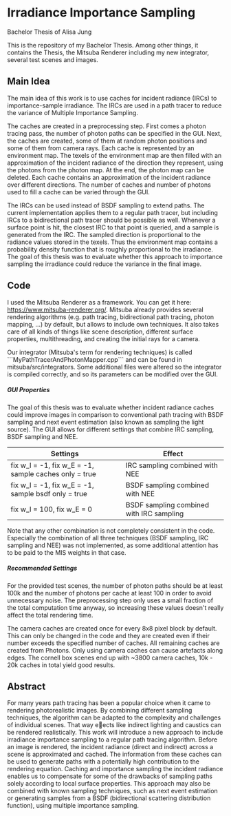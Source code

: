 # Irradiance Importance Sampling
Bachelor Thesis of Alisa Jung

This is the repository of my Bachelor Thesis. Among other things, it contains the Thesis, the Mitsuba Renderer including my new integrator, several test scenes and images.

<h2>Main Idea</h2>

The main idea of this work is to use caches for incident radiance (IRCs) to importance-sample irradiance. The IRCs are used in a path tracer to reduce the variance of Multiple Importance Sampling.
<p>The caches are created in a preprocessing step. First comes a photon tracing pass, the number of photon paths can be specified in the GUI. Next, the caches are created, some of them at random photon positions and some of them from camera rays. Each cache is represented by an environment map. The texels of the environment map are then filled with an approximation of the incident radiance of the direction they represent, using the photons from the photon map. At the end, the photon map can be deleted. Each cache contains an approximation of the incident radiance over different directions. The number of caches and number of photons used to fill a cache can be varied through the GUI.
<p>The IRCs can be used instead of BSDF sampling to extend paths. The current implementation applies them to a regular path tracer, but including IRCs to a bidirectional path tracer should be possible as well. Whenever a surface point is hit, the closest IRC to that point is queried, and a sample is generated from the IRC. The sampled direction is proportional to the radiance values stored in the texels. Thus the environment map contains a probability density function that is roughly proportional to the irradiance. The goal of this thesis was to evaluate whether this approach to importance sampling the irradiance could reduce the variance in the final image.




<h2>Code</h2>
I used the Mitsuba Renderer as a framework. You can get it here: <a href="https://www.mitsuba-renderer.org/">https://www.mitsuba-renderer.org/</a>. Mitsuba already provides several rendering algorithms (e.g. path tracing, bidirectional path tracing, photon mapping, ...) by default, but allows to include own techniques. It also takes care of all kinds of things like scene description, different surface properties, multithreading, and creating the initial rays for a camera.
<p>Our integrator (Mitsuba's term for rendering techniques) is called ```MyPathTracerAndPhotonMapper.cpp``` and can be found in mitsuba/src/integrators. Some additional files were altered so the integrator is compiled correctly, and so its parameters can be modified over the GUI.

<h5>GUI Properties</h5>
The goal of this thesis was to evaluate whether incident radiance caches could improve images in comparison to conventional path tracing with BSDF sampling and next event estimation (also known as sampling the light source). The GUI allows for different settings that combine IRC sampling, BSDF sampling and NEE.

Settings  | Effect
------------- | -------------
fix w_I = -1, fix w_E = -1, sample caches only = true  | IRC sampling combined with NEE
fix w_I = -1, fix w_E = -1, sample bsdf only = true | BSDF sampling combined with NEE
fix w_I = 100, fix w_E = 0 | BSDF sampling combined with IRC sampling

Note that any other combination is not completely consistent in the code. Especially the combination of all three techniques (BSDF sampling, IRC sampling and NEE) was not implemented, as some additional attention has to be paid to the MIS weights in that case.

<h5>Recommended Settings</h5>
For the provided test scenes, the number of photon paths should be at least 100k and the number of photons per cache at least 100 in order to avoid unnecessary noise. The preprocessing step only uses a small fraction of the total computation time anyway, so increasing these values doesn't really affect the total rendering time.
<p>The camera caches are created once for every 8x8 pixel block by default. This can only be changed in the code and they are created even if their number exceeds the specified number of caches. All remaining caches are created from Photons. Only using camera caches can cause artefacts along edges. The cornell box scenes end up with ~3800 camera caches, 10k - 20k caches in total yield good results.


<h2>Abstract</h2>
For many years path tracing has been a popular choice when it came to rendering photorealistic images. By combining different sampling techniques, the algorithm can be adapted to the complexity and challenges of individual scenes. That way eects like indirect lighting and caustics can be rendered realistically.
This work will introduce a new approach to include irradiance importance sampling to a regular path tracing algorithm. Before an image is rendered, the incident radiance (direct and indirect) across a scene is approximated and cached. The information from these caches can be used to generate paths with a potentially high contribution to the rendering equation.
Caching and importance sampling the incident radiance enables us to compensate for some of the drawbacks of sampling paths solely according to local surface properties. This approach may also be combined with known sampling techniques, such as next event estimation or generating samples from a BSDF (bidirectional scattering distribution function), using multiple importance sampling.





